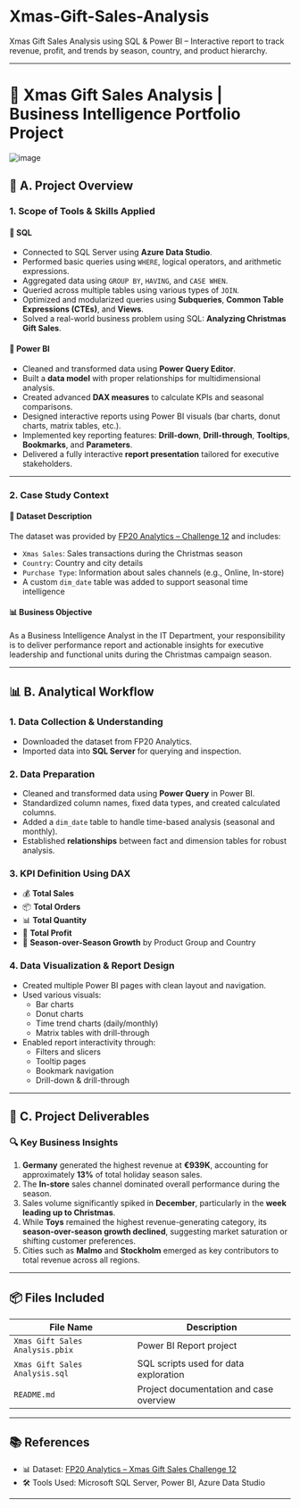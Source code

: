 # Xmas-Gift-Sales-Analysis
Xmas Gift Sales Analysis using SQL &amp; Power BI – Interactive report to track revenue, profit, and trends by season, country, and product hierarchy.

---

# 🎄 Xmas Gift Sales Analysis | Business Intelligence Portfolio Project
![image](https://github.com/user-attachments/assets/3c82e6fd-20a9-4bb3-9d96-2a777f6a7719)

## 📌 A. Project Overview

### 1. Scope of Tools & Skills Applied

#### 🔹 SQL
- Connected to SQL Server using **Azure Data Studio**.
- Performed basic queries using `WHERE`, logical operators, and arithmetic expressions.
- Aggregated data using `GROUP BY`, `HAVING`, and `CASE WHEN`.
- Queried across multiple tables using various types of `JOIN`.
- Optimized and modularized queries using **Subqueries**, **Common Table Expressions (CTEs)**, and **Views**.
- Solved a real-world business problem using SQL: **Analyzing Christmas Gift Sales**.

#### 🔹 Power BI
- Cleaned and transformed data using **Power Query Editor**.
- Built a **data model** with proper relationships for multidimensional analysis.
- Created advanced **DAX measures** to calculate KPIs and seasonal comparisons.
- Designed interactive reports using Power BI visuals (bar charts, donut charts, matrix tables, etc.).
- Implemented key reporting features: **Drill-down**, **Drill-through**, **Tooltips**, **Bookmarks**, and **Parameters**.
- Delivered a fully interactive **report presentation** tailored for executive stakeholders.

---

### 2. Case Study Context

#### 📁 Dataset Description
The dataset was provided by [FP20 Analytics – Challenge 12](https://fp20analytics.com) and includes:

- `Xmas Sales`: Sales transactions during the Christmas season
- `Country`: Country and city details
- `Purchase Type`: Information about sales channels (e.g., Online, In-store)
- A custom `dim_date` table was added to support seasonal time intelligence

#### 📊 Business Objective
As a Business Intelligence Analyst in the IT Department, your responsibility is to deliver performance report and actionable insights for executive leadership and functional units during the Christmas campaign season.

---

## 📊 B. Analytical Workflow

### 1. Data Collection & Understanding
- Downloaded the dataset from FP20 Analytics.
- Imported data into **SQL Server** for querying and inspection.

### 2. Data Preparation
- Cleaned and transformed data using **Power Query** in Power BI.
- Standardized column names, fixed data types, and created calculated columns.
- Added a `dim_date` table to handle time-based analysis (seasonal and monthly).
- Established **relationships** between fact and dimension tables for robust analysis.

### 3. KPI Definition Using DAX

- 💰 **Total Sales**
- 📦 **Total Orders**
- 📊 **Total Quantity**
- 🧾 **Total Profit**
- 🔁 **Season-over-Season Growth** by Product Group and Country

### 4. Data Visualization & Report Design

- Created multiple Power BI pages with clean layout and navigation.
- Used various visuals:
  - Bar charts
  - Donut charts
  - Time trend charts (daily/monthly)
  - Matrix tables with drill-through
- Enabled report interactivity through:
  - Filters and slicers
  - Tooltip pages
  - Bookmark navigation
  - Drill-down & drill-through

---

## 📌 C. Project Deliverables

### 🔍 Key Business Insights

1. **Germany** generated the highest revenue at **€939K**, accounting for approximately **13%** of total holiday season sales.
2. The **In-store** sales channel dominated overall performance during the season.
3. Sales volume significantly spiked in **December**, particularly in the **week leading up to Christmas**.
4. While **Toys** remained the highest revenue-generating category, its **season-over-season growth declined**, suggesting market saturation or shifting customer preferences.
5. Cities such as **Malmo** and **Stockholm** emerged as key contributors to total revenue across all regions.

---

## 📦 Files Included

| File Name                        | Description                                 |
|----------------------------------|---------------------------------------------|
| `Xmas Gift Sales Analysis.pbix` | Power BI Report project                  |
| `Xmas Gift Sales Analysis.sql`  | SQL scripts used for data exploration       |
| `README.md`                     | Project documentation and case overview     |

---

## 📚 References

- 📊 Dataset: [FP20 Analytics – Xmas Gift Sales Challenge 12](https://fp20analytics.com)
- 🛠 Tools Used: Microsoft SQL Server, Power BI, Azure Data Studio

---


